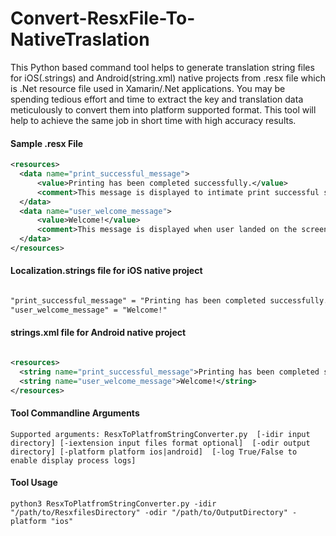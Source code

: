 # Convert-ResxFile-To-NativeTraslation
This Python based command tool helps to generate translation string files for iOS(.strings) and Android(string.xml) native projects from .resx file which is .Net resource file used in Xamarin/.Net applications. You may be spending tedious effort and time to extract the key and translation data meticulously to convert them into platform supported format. This tool will help to achieve the same job in short time with high accuracy results.

#### Sample .resx File
```xml
<resources>
  <data name="print_successful_message">
      <value>Printing has been completed successfully.</value>
      <comment>This message is displayed to intimate print successful status</comment>
  </data>
  <data name="user_welcome_message">
      <value>Welcome!</value>
      <comment>This message is displayed when user landed on the screen after login.</comment>
  </data>
</resources>
```
#### Localization.strings file for iOS native project
```xml

"print_successful_message" = "Printing has been completed successfully."
"user_welcome_message" = "Welcome!"
```
#### strings.xml file for Android native project
```xml

<resources>
  <string name="print_successful_message">Printing has been completed successfully.</string>
  <string name="user_welcome_message">Welcome!</string>
</resources>
```

#### Tool Commandline Arguments
``Supported arguments: ResxToPlatfromStringConverter.py  [-idir input directory]
                                           [-iextension input files format optional] 
                                           [-odir output directory]
                                           [-platform platform ios|android] 
                                           [-log True/False to enable display process logs]
                                        ``
#### Tool Usage

`python3 ResxToPlatfromStringConverter.py -idir "/path/to/ResxfilesDirectory" -odir "/path/to/OutputDirectory" -platform "ios"`
